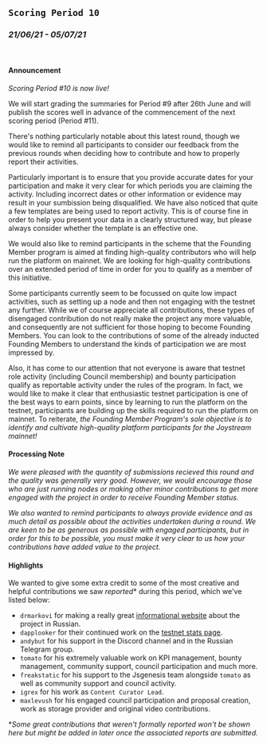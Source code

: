 ## `Scoring Period 10`
### _21/06/21 - 05/07/21_
<br>

#### Announcement

_Scoring Period #10 is now live!_

We will start grading the summaries for Period #9 after 26th June and will publish the scores well in advance of the commencement of the next scoring period (Period #11).

There's nothing particularly notable about this latest round, though we would like to remind all participants to consider our feedback from the previous rounds when deciding how to contribute and how to properly report their activities.

Particularly important is to ensure that you provide accurate dates for your participation and make it very clear for which periods you are claiming the activity. Including incorrect dates or other information or evidence may result in your sumbission being disqualified. We have also noticed that quite a few templates are being used to report activity. This is of course fine in order to help you present your data in a clearly structured way, but please always consider whether the template is an effective one.

We would also like to remind participants in the scheme that the Founding Member program is aimed at finding high-quality contributors who will help run the platform on mainnet. We are looking for high-quality contributions over an extended period of time in order for you to qualify as a member of this initiative.

Some participants currently seem to be focussed on quite low impact activities, such as setting up a node and then not engaging with the testnet any further. While we of course appreciate all contributions, these types of disengaged contribution do not really make the project any more valuable, and consequently are not sufficient for those hoping to become Founding Members. You can look to the contributions of some of the already inducted Founding Members to understand the kinds of participation we are most impressed by.

Also, it has come to our attention that not everyone is aware that testnet role activity (including Council membership) and bounty participation qualify as reportable activity under the rules of the program. In fact, we would like to make it clear that enthusiastic testnet participation is one of the best ways to earn points, since by learning to run the platform on the testnet, participants are building up the skills required to run the platform on mainnet. To reiterate, _the Founding Member Program's sole objective is to identify and cultivate high-quality platform participants for the Joystream mainnet!_


#### Processing Note

_We were pleased with the quantity of submissions recieved this round and the quality was generally very good. However, we would encourage those who are just running nodes or making other minor contributions to get more engaged with the project in order to receive Founding Member status._

_We also wanted to remind participants to always provide evidence and as much detail as possible about the activities undertaken during a round. We are keen to be as generous as possible with engaged participants, but in order for this to be possible, you must make it very clear to us how your contributions have added value to the project._

#### Highlights

We wanted to give some extra credit to some of the most creative and helpful contributions we saw _reported_* during this period, which we've listed below:

- `drmarkovi` for making a really great [informational website](https://joystream.ru) about the project in Russian.
- `dapplooker` for their continued work on the [testnet stats page](https://dapplooker.com/dapp/joystream-12).
- `andybut` for his support in the Discord channel and in the Russian Telegram group.
- `tomato` for his extremely valuable work on KPI management, bounty management, community support, council participation and much more.
- `freakstatic` for his support to the Jsgenesis team alongside `tomato` as well as community support and council activity.
- `igrex` for his work as `Content Curator Lead`.
- `maxlevush` for his engaged council participation and proposal creation, work as storage provider and original video contributions.

*_Some great contributions that weren't formally reported won't be shown here but might be added in later once the associated reports are submitted._



